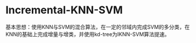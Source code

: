 # Incremental-KNN-SVM
基本思想：使用KNN与SVM的混合算法，在一定的邻域内完成SVM的多分类，在KNN的基础上完成增量与增类，并使用kd-tree为IKNN-SVM算法提速。

